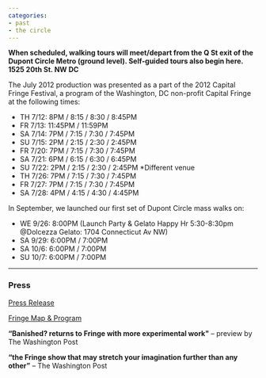 ```yaml
---
categories:
- past
- the circle
---
```

**When scheduled, walking tours will meet/depart from the Q St exit of the Dupont Circle Metro (ground level). Self-guided tours also begin here. 1525 20th St. NW DC**

The July 2012 production was presented as a part of the 2012 Capital Fringe Festival, a program of the Washington, DC non-profit Capital Fringe at the following times:

- TH 7/12: 8PM / 8:15 / 8:30 / 8:45PM
- FR 7/13: 11:45PM / 11:59PM
- SA 7/14: 7PM / 7:15 / 7:30 / 7:45PM
- SU 7/15: 2PM / 2:15 / 2:30 / 2:45PM
- FR 7/20: 7PM / 7:15 / 7:30 / 7:45PM
- SA 7/21: 6PM / 6:15 / 6:30 / 6:45PM
- SU 7/22: 2PM / 2:15 / 2:30 / 2:45PM *Different venue
- TH 7/26: 7PM / 7:15 / 7:30 / 7:45PM
- FR 7/27: 7PM / 7:15 / 7:30 / 7:45PM
- SA 7/28: 4PM / 4:15 / 4:30 / 4:45PM

In September, we launched our first set of Dupont Circle mass walks on:

- WE 9/26: 8:00PM (Launch Party & Gelato Happy Hr 5:30-8:30pm @Dolcezza Gelato: 1704 Connecticut Av NW)
- SA 9/29: 6:00PM / 7:00PM
- SA 10/6: 6:00PM / 7:00PM
- SU 10/7: 6:00PM / 7:00PM

----

### Press

[Press Release](http://www.banishedproductions.org/wp-content/uploads/2012/06/the-circle-PRESS-RELEASE-061512.pdf)

[Fringe Map & Program](http://www.banishedproductions.org/wp-content/uploads/2012/09/TheCircle-FringeProgram.pdf)

**“Banished? returns to Fringe with more experimental work"** – preview by The Washington Post

**“the Fringe show that may stretch your imagination further than any other”** – The Washington Post